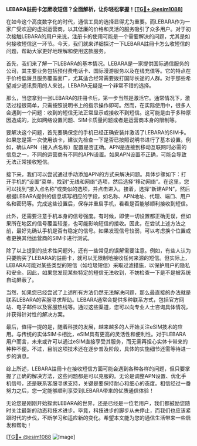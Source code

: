 **LEBARA註冊卡怎麽收短信？全面解析，让你轻松掌握！[[TG💪+ @esim1088](https://t.me/s/esim1088)]**

在如今这个高度数字化的时代，通信工具的选择显得尤为重要。而LEBARA作为一家广受欢迎的虚拟运营商，以其低廉的价格和灵活的服务吸引了众多用户。对于初次接触LEBARA的用户来说，注册卡的使用可能是一个需要解决的问题，尤其是如何接收短信这一环节。今天，我们就来详细探讨一下LEBARA註冊卡怎么收短信的问题，帮助大家更好地理解和使用这款服务。

首先，我们来了解一下LEBARA的基本情况。LEBARA是一家提供国际通信服务的公司，其主要业务包括预付费电话卡、国际漫游服务以及在线充值等。它的特点在于价格低廉且服务覆盖面广，尤其适合经常需要拨打国际长途的人群。对于那些希望减少通讯费用的人来说，LEBARA无疑是一个非常不错的选择。

那么，当您拿到一张LEBARA的註冊卡后，第一步当然是激活它。通常情况下，激活过程很简单，只需按照说明书上的指示操作即可。然而，在实际使用中，很多人会遇到一个问题：收到的短信无法正常显示或接收不到短信。这可能是由于多种原因造成的，比如网络设置问题、SIM卡质量问题或者是运营商本身的限制等。

要解决这个问题，首先要确保您的手机已经正确安装并激活了LEBARA的SIM卡。如果您是第一次使用该卡，建议先检查一下是否已按照说明书进行了基本设置。例如，确认APN（接入点名称）配置是否正确。APN是连接到移动互联网时必需的信息之一，不同的运营商有不同的APN设置。如果APN设置不正确，可能会导致无法正常接收短信。

接下来，我们可以尝试通过手动添加APN的方式来解决问题。具体步骤如下：打开手机的“设置”菜单，找到“无线和网络”选项，然后选择“移动网络”。在这里，您可以找到“接入点名称”或类似的选项，并点击进入。接着，选择“新建APN”，然后根据LEBARA提供的信息填写相应的字段，如名称、APN地址、代理、端口、用户名和密码等。完成这些设置后，保存并重启手机，看看是否能够顺利接收到短信。

此外，还需要注意手机本身的信号强度。有时候，即使一切设置都正确无误，但如果所在地区的信号覆盖较差，也可能影响短信的接收。因此，在尝试上述方法之前，最好先确认手机是否有稳定的信号。如果发现信号较弱，可以考虑换个位置或者更换其他运营商的SIM卡进行测试。

除了以上提到的技术性问题外，还有一些常见的误解需要注意。例如，有些人认为只要购买了LEBARA的註冊卡，就可以无限制地接收任何来源的短信。但实际上，LEBARA可能对某些类型的短信（如垃圾短信）采取过滤措施，以保护用户的隐私和安全。因此，如果您发现某些特定的短信无法收到，不妨检查一下是不是被系统自动屏蔽了。

当然，如果您已经尝试了上述所有方法仍然无法解决问题，那么最直接的办法就是联系LEBARA的客服寻求帮助。LEBARA通常会提供多种联系方式，包括官方网站、电子邮件以及客服热线等。通过这些渠道，您可以向专业人士咨询具体情况，并获得针对性的解决方案。

最后，值得一提的是，随着科技的发展，越来越多的人开始关注eSIM技术的应用。与传统的实体SIM卡相比，eSIM具有更高的灵活性和便利性。对于LEBARA用户而言，未来或许可以通过eSIM直接享受其服务，而无需再担心实体卡带来的种种不便。不过，目前这项技术还在逐步普及阶段，具体的实施细节还需等待进一步的消息。

综上所述，LEBARA註冊卡在接收短信方面可能会遇到各种各样的问题，但只要掌握了正确的解决方法，这些问题都是可以克服的。无论是调整APN设置、优化手机信号，还是联系客服寻求支持，关键是要保持耐心和细心的态度。相信经过一番努力之后，您一定能够顺利享受到LEBARA带来的优质通信体验！

无论您是刚刚开始探索LEBARA的世界，还是已经是一位老用户，我们都鼓励您随时关注最新的动态和技术进步。毕竟，科技进步的脚步从未停止，而我们也应该紧跟时代的步伐，不断学习和适应新的变化。希望本文能为您的通信生活带来一些启发和帮助！

[[TG💪+ @esim1088](https://t.me/s/esim1088) ![Image](https://i.postimg.cc/4NQfJmqS/Snipaste-2025-05-13-00-14-12.png)]